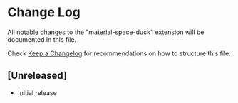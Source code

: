 # Change Log

All notable changes to the "material-space-duck" extension will be documented in this file.

Check [Keep a Changelog](http://keepachangelog.com/) for recommendations on how to structure this file.

## [Unreleased]

- Initial release
